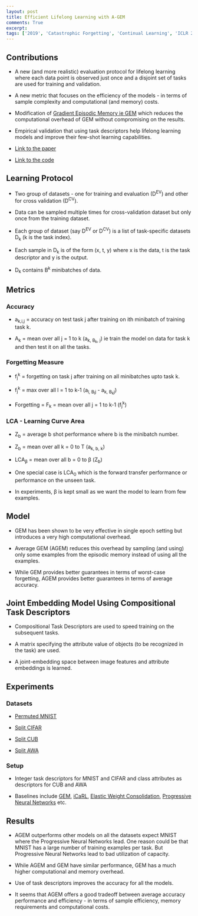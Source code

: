 ```yaml
---
layout: post
title: Efficient Lifelong Learning with A-GEM
comments: True
excerpt: 
tags: ['2019', 'Catastrophic Forgetting', 'Continual Learning', 'ICLR 2019', 'Lifelong Learning', AI, CV, CL, ICLR]
---
```


## Contributions

* A new (and more realistic) evaluation protocol for lifelong learning where each data point is observed just once and a disjoint set of tasks are used for training and validation.

* A new metric that focuses on the efficiency of the models - in terms of sample complexity and computational (and memory) costs.

* Modification of [Gradient Episodic Memory ie GEM](https://arxiv.org/abs/1706.08840) which reduces the computational overhead of GEM without compromising on the results.

* Empirical validation that using task descriptors help lifelong learning models and improve their few-shot learning capabilities.

* [Link to the paper](https://arxiv.org/abs/1812.00420)

* [Link to the code](https://github.com/facebookresearch/agem/)

## Learning Protocol

* Two group of datasets - one for training and evaluation (D<sup>EV</sup>) and other for cross validation (D<sup>CV</sup>).

* Data can be sampled multiple times for cross-validation dataset but only once from the training dataset.

* Each group of dataset (say D<sup>EV</sup> or D<sup>CV</sup>) is a list of task-specific datasets D<sub>k</sub> (k is the task index).

* Each sample in D<sub>k</sub> is of the form (x, t, y) where x is the data, t is the task descriptor and y is the output.

* D<sub>k</sub> contains B<sup>k</sup> minibatches of data.

## Metrics

### Accuracy

* a<sub>k,i,j</sub> = accuracy on test task j after training on ith minibatch of training task k.

* A<sub>k</sub> = mean over all j = 1 to k (a<sub>k, B<sub>k</sub>, j</sub>) ie train the model on data for task k and then test it on all the tasks.

### Forgetting Measure

* f<sub>j</sub><sup>k</sup> = forgetting on task j after training on all minibatches upto task k.

* f<sub>j</sub><sup>k</sup> = max over all l = 1 to k-1 (a<sub>l, B<sub>l</sub>j</sub> - a<sub>k, B<sub>k</sub>j</sub>)

* Forgetting = F<sub>k</sub> = mean over all j = 1 to k-1 (f<sub>j</sub><sup>k</sup>)

### LCA - Learning Curve Area

* Z<sub>b</sub> = average b shot performance where b is the minibatch number.

* Z<sub>b</sub> = mean over all k = 0 to T (a<sub>k, b, k</sub>)

* LCA<sub>&beta;</sub> = mean over all b = 0 to &beta; (Z<sub>b</sub>)

* One special case is LCA<sub>0</sub> which is the forward transfer performance or performance on the unseen task.

* In experiments, &beta; is kept small as we want the model to learn from few examples.

## Model

* GEM has been shown to be very effective in single epoch setting but introduces a very high computational overhead.

* Average GEM (AGEM) reduces this overhead by sampling (and using) only some examples from the episodic memory instead of using all the examples.

* While GEM provides better guarantees in terms of worst-case forgetting, AGEM provides better guarantees in terms of average accuracy.

## Joint Embedding Model Using Compositional Task Descriptors

* Compositional Task Descriptors are used to speed training on the subsequent tasks.

* A matrix specifying the attribute value of objects (to be recognized in the task) are used.

* A joint-embedding space between image features and attribute embeddings is learned.

## Experiments

### Datasets

* [Permuted MNIST](https://arxiv.org/abs/1612.00796)

* [Split CIFAR](https://arxiv.org/abs/1703.04200)

* [Split CUB](http://www.vision.caltech.edu/visipedia/CUB-200-2011.html)

* [Split AWA](http://cvml.ist.ac.at/papers/lampert-cvpr2009.pdf)

### Setup

* Integer task descriptors for MNIST and CIFAR and class attributes as descriptors for CUB and AWA

* Baselines include [GEM](https://arxiv.org/abs/1706.08840), [iCaRL](https://arxiv.org/abs/1611.07725), [Elastic Weight Consolidation](https://arxiv.org/pdf/1612.00796.pdf), [Progressive Neural Networks](https://arxiv.org/abs/1606.04671) etc.

## Results

* AGEM outperforms other models on all the datasets expect MNIST where the Progressive Neural Networks lead. One reason could be that MNIST has a large number of training examples per task. But Progressive Neural Networks lead to bad utilization of capacity.

* While AGEM and GEM have similar performance, GEM has a much higher computational and memory overhead.

* Use of task descriptors improves the accuracy for all the models.

* It seems that AGEM offers a good tradeoff between average accuracy performance and efficiency - in terms of sample efficiency, memory requirements and computational costs.
